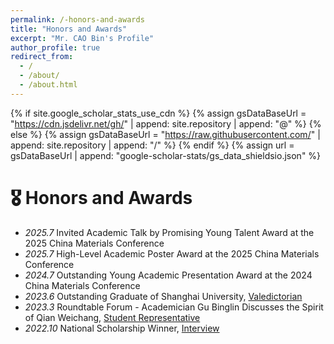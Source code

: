 ```yaml
---
permalink: /-honors-and-awards
title: "Honors and Awards"
excerpt: "Mr. CAO Bin's Profile"
author_profile: true
redirect_from: 
  - /
  - /about/
  - /about.html
---
```


{% if site.google_scholar_stats_use_cdn %}
{% assign gsDataBaseUrl = "https://cdn.jsdelivr.net/gh/" | append: site.repository | append: "@" %}
{% else %}
{% assign gsDataBaseUrl = "https://raw.githubusercontent.com/" | append: site.repository | append: "/" %}
{% endif %}
{% assign url = gsDataBaseUrl | append: "google-scholar-stats/gs_data_shieldsio.json" %}

<span class='anchor' id='-honors-and-awards'></span>


# 🎖 Honors and Awards
- *2025.7* Invited Academic Talk by Promising Young Talent Award at the 2025 China Materials Conference
- *2025.7* High-Level Academic Poster Award at the 2025 China Materials Conference
- *2024.7* Outstanding Young Academic Presentation Award at the 2024 China Materials Conference
- *2023.6* Outstanding Graduate of Shanghai University, [Valedictorian](https://mp.weixin.qq.com/s/gtqNaz4TG2yMZvm5KLtTdg)
- *2023.3* Roundtable Forum - Academician Gu Binglin Discusses the Spirit of Qian Weichang, [Student Representative](https://mp.weixin.qq.com/s/j0duVxBSHm0QrNAQ5Df7OQ)
- *2022.10* National Scholarship Winner, [Interview](https://mp.weixin.qq.com/s/-JNh1awMfR--bfX9XA2W9w?from=message&isappinstalled=0)
